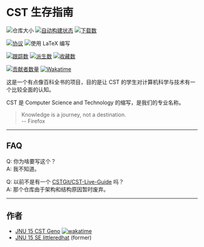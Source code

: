 # CST 生存指南

![仓库大小](https://img.shields.io/github/repo-size/Geno1024/CST-Live-Guide.svg)
[![自动构建状态](https://github.com/Geno1024/CST-Live-Guide/actions/workflows/main.yml/badge.svg)](https://github.com/Geno1024/CST-Live-Guide/actions/workflows/main.yml)
[![下载数](https://img.shields.io/github/downloads/Geno1024/CST-Live-Guide/total.svg)](https://github.com/Geno1024/CST-Live-Guide/releases)

[![协议](https://img.shields.io/github/license/Geno1024/CST-Live-Guide.svg)](https://github.com/Geno1024/CST-Live-Guide/blob/master/LICENSE)
![使用 LaTeX 编写](https://img.shields.io/github/languages/top/Geno1024/CST-Live-Guide)

[![跟踪数](https://img.shields.io/github/watchers/Geno1024/CST-Live-Guide?style=social)](https://github.com/Geno1024/CST-Live-Guide/watchers)
[![派生数](https://img.shields.io/github/forks/Geno1024/CST-Live-Guide?style=social)](https://github.com/Geno1024/CST-Live-Guide/network/members)
[![收藏数](https://img.shields.io/github/stars/Geno1024/CST-Live-Guide?style=social)](https://github.com/Geno1024/CST-Live-Guide/stargazers)

[![贡献者数量](https://img.shields.io/github/contributors/Geno1024/CST-Live-Guide)](https://github.com/Geno1024/CST-Live-Guide/graphs/contributors)
[![Wakatime](https://wakatime.com/badge/github/Geno1024/CST-Live-Guide.svg)](https://wakatime.com/badge/github/Geno1024/CST-Live-Guide)

这是一个有点像百科全书的项目，目的是让 CST 的学生对计算机科学与技术有一个比较全面的认知。

CST 是 Computer Science and Technology 的缩写，是我们的专业名称。

> Knowledge is a journey, not a destination.  
> -- Firefox

---

## FAQ

Q: 你为啥要写这个？  
A: 我不知道。

Q: 以前不是有一个 [CSTGit/CST-Live-Guide](https://github.com/CSTGit/CST-Live-Guide) 吗？  
A: 那个仓库由于架构和结构原因暂时废弃。

---

## 作者
- [JNU 15 CST Geno](https://github.com/Geno1024) [![wakatime](https://wakatime.com/badge/user/b596c52b-9f7b-42c7-8e59-be4802ec6d1d/project/2bcfb0c6-518b-48fb-b37d-02f605d1fc6a.svg)](https://wakatime.com/badge/user/b596c52b-9f7b-42c7-8e59-be4802ec6d1d/project/2bcfb0c6-518b-48fb-b37d-02f605d1fc6a)
- [JNU 15 SE littleredhat](https://github.com/zhangbincheng1997) (former)

